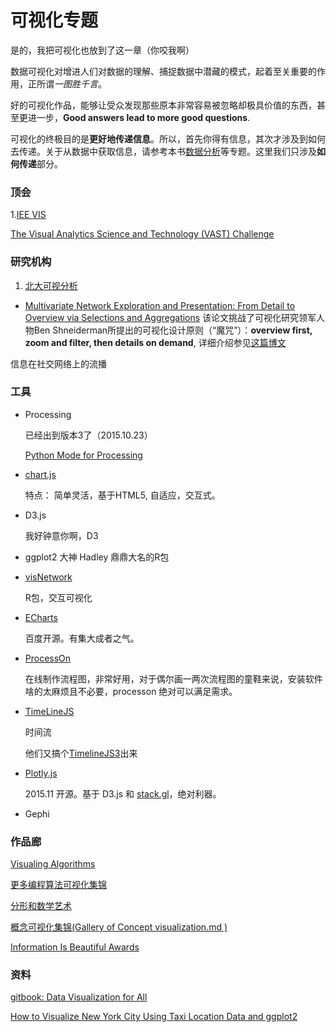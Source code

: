# 可视化专题

是的，我把可视化也放到了这一章（你咬我啊）

数据可视化对增进人们对数据的理解、捕捉数据中潜藏的模式，起着至关重要的作用，正所谓*一图胜千言*。

好的可视化作品，能够让受众发现那些原本非常容易被忽略却极具价值的东西，甚至更进一步，**Good answers lead to more good questions**.

可视化的终极目的是**更好地传递信息**。所以，首先你得有信息，其次才涉及到如何去传递。关于从数据中获取信息，请参考本书[数据分析](../section6/dataAnalysis.md)等专题。这里我们只涉及**如何传递**部分。


### 顶会

1.[IEE VIS](http://ieeevis.org/)

[The Visual Analytics Science and Technology (VAST) Challenge](http://vacommunity.org/VAST+Challenge+2015)

### 研究机构

1. [北大可视分析](http://vis.pku.edu.cn/wiki/)



- [Multivariate Network Exploration and Presentation: From Detail to Overview via Selections and Aggregations](http://www.computer.org/csdl/trans/tg/preprint/06875972.pdf)
该论文挑战了可视化研究领军人物Ben Shneiderman所提出的可视化设计原则（“魔咒”）：**overview first, zoom and filter, then details on demand**, 详细介绍参见[这篇博文](http://www.storagelab.org.cn/zhangdi/2015/11/07/dosa/)

信息在社交网络上的流播



### 工具
- Processing

    已经出到版本3了（2015.10.23）

    [Python Mode for Processing](http://py.processing.org/)
- [chart.js](http://www.chartjs.org/)

    特点： 简单灵活，基于HTML5, 自适应，交互式。


- D3.js

    我好钟意你啊，D3

- ggplot2
    大神 Hadley 鼎鼎大名的R包

- [visNetwork](http://dataknowledge.github.io/visNetwork/)

    R包，交互可视化

- [ECharts](http://echarts.baidu.com/index.html)

    百度开源。有集大成者之气。

- [ProcessOn](https://www.processon.com/diagrams)

    在线制作流程图，非常好用，对于偶尔画一两次流程图的童鞋来说，安装软件啥的太麻烦且不必要，processon 绝对可以满足需求。

- [TimeLineJS](https://github.com/NUKnightLab/TimelineJS)

    时间流

    他们又搞个[TimelineJS3](https://github.com/NUKnightLab/TimelineJS3)出来

- [Plotly.js](https://plot.ly/javascript/open-source-announcement/)

    2015.11 开源。基于 D3.js 和 [stack.gl](http://stack.gl/)，绝对利器。

- Gephi




### 作品廊

[Visualing Algorithms](http://bost.ocks.org/mike/algorithms/)

[更多编程算法可视化集锦](http://visualgo.net/)

[分形和数学艺术](https://fractals-and-mathematical-art.zeef.com/alan.richmond)

[概念可视化集锦(Gallery of Concept visualization.md )](http://conceptviz.github.io/#/e30=)

[Information Is Beautiful Awards](http://www.informationisbeautifulawards.com/)

### 资料
[gitbook: Data Visualization for All](http://www.datavizbook.org/content/)

[How to Visualize New York City Using Taxi Location Data and ggplot2](http://minimaxir.com/2015/11/nyc-ggplot2-howto/)
